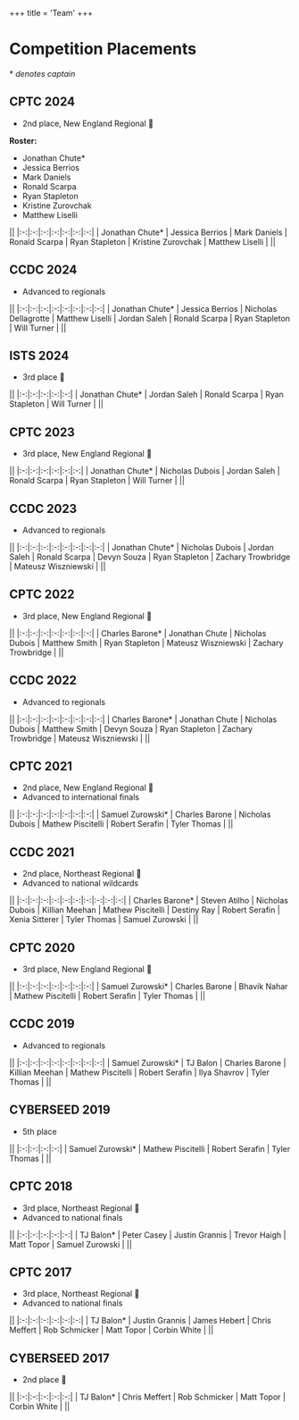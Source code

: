 +++
title = 'Team'
+++

# Competition Placements

\* *denotes captain*

## CPTC 2024

- 2nd place, New England Regional 🥈

**Roster:**

- Jonathan Chute*
- Jessica Berrios
- Mark Daniels
- Ronald Scarpa
- Ryan Stapleton
- Kristine Zurovchak
- Matthew Liselli

||
|:-:|:-:|:-:|:-:|:-:|:-:|:-:|
| Jonathan Chute* | Jessica Berrios | Mark Daniels | Ronald Scarpa | Ryan Stapleton | Kristine Zurovchak | Matthew Liselli |
||

## CCDC 2024

- Advanced to regionals

||
|:-:|:-:|:-:|:-:|:-:|:-:|:-:|:-:|
| Jonathan Chute* | Jessica Berrios | Nicholas Dellagrotte | Matthew Liselli | Jordan Saleh | Ronald Scarpa | Ryan Stapleton | Will Turner |
||

## ISTS 2024

- 3rd place 🥉

||
|:-:|:-:|:-:|:-:|:-:|
| Jonathan Chute* | Jordan Saleh | Ronald Scarpa | Ryan Stapleton | Will Turner |
||

## CPTC 2023

- 3rd place, New England Regional 🥉

||
|:-:|:-:|:-:|:-:|:-:|:-:|
| Jonathan Chute* | Nicholas Dubois | Jordan Saleh | Ronald Scarpa | Ryan Stapleton | Will Turner |
||

## CCDC 2023

- Advanced to regionals

||
|:-:|:-:|:-:|:-:|:-:|:-:|:-:|:-:|
| Jonathan Chute* | Nicholas Dubois | Jordan Saleh | Ronald Scarpa | Devyn Souza | Ryan Stapleton | Zachary Trowbridge | Mateusz Wiszniewski |
||

## CPTC 2022

- 3rd place, New England Regional 🥉

||
|:-:|:-:|:-:|:-:|:-:|:-:|:-:|
| Charles Barone* | Jonathan Chute | Nicholas Dubois | Matthew Smith | Ryan Stapleton | Mateusz Wiszniewski | Zachary Trowbridge |
||

## CCDC 2022

- Advanced to regionals

||
|:-:|:-:|:-:|:-:|:-:|:-:|:-:|:-:|
| Charles Barone* | Jonathan Chute | Nicholas Dubois | Matthew Smith | Devyn Souza | Ryan Stapleton | Zachary Trowbridge | Mateusz Wiszniewski |
||

## CPTC 2021

- 2nd place, New England Regional 🥈
- Advanced to international finals

||
|:-:|:-:|:-:|:-:|:-:|:-:|:-:|
| Samuel Zurowski* | Charles Barone | Nicholas Dubois | Mathew Piscitelli | Robert Serafin | Tyler Thomas |
||

## CCDC 2021

- 2nd place, Northeast Regional 🥈
- Advanced to national wildcards

||
|:-:|:-:|:-:|:-:|:-:|:-:|:-:|:-:|:-:|:-:|
| Charles Barone* | Steven Atilho | Nicholas Dubois | Killian Meehan | Mathew Piscitelli | Destiny Ray | Robert Serafin | Xenia Sitterer | Tyler Thomas | Samuel Zurowski |
||

## CPTC 2020

- 3rd place, New England Regional 🥉

||
|:-:|:-:|:-:|:-:|:-:|:-:|:-:|
| Samuel Zurowski* | Charles Barone | Bhavik Nahar | Mathew Piscitelli | Robert Serafin | Tyler Thomas |
||

## CCDC 2019

- Advanced to regionals

||
|:-:|:-:|:-:|:-:|:-:|:-:|:-:|:-:|
| Samuel Zurowski* | TJ Balon | Charles Barone | Killian Meehan | Mathew Piscitelli | Robert Serafin | Ilya Shavrov | Tyler Thomas |
||

## CYBERSEED 2019

- 5th place

||
|:-:|:-:|:-:|:-:|
| Samuel Zurowski* | Mathew Piscitelli | Robert Serafin | Tyler Thomas |
||

## CPTC 2018

- 3rd place, Northeast Regional 🥉
- Advanced to national finals

||
|:-:|:-:|:-:|:-:|:-:|
| TJ Balon* | Peter Casey | Justin Grannis | Trevor Haigh | Matt Topor | Samuel Zurowski |
||

## CPTC 2017

- 3rd place, Northeast Regional 🥉
- Advanced to national finals

||
|:-:|:-:|:-:|:-:|:-:|:-:|
| TJ Balon* | Justin Grannis | James Hebert | Chris Meffert | Rob Schmicker | Matt Topor | Corbin White |
||

## CYBERSEED 2017
- 2nd place 🥈

||
|:-:|:-:|:-:|:-:|:-:|
| TJ Balon* | Chris Meffert | Rob Schmicker | Matt Topor | Corbin White |
||
